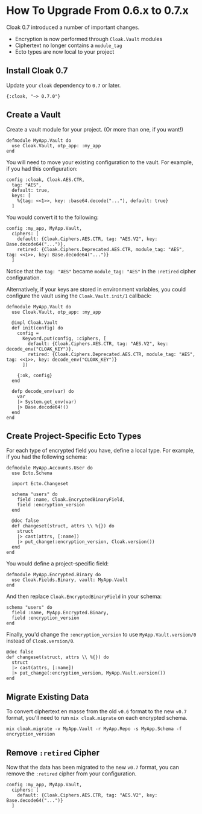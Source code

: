 # How To Upgrade From 0.6.x to 0.7.x

Cloak 0.7 introduced a number of important changes.

- Encryption is now performed through `Cloak.Vault` modules
- Ciphertext no longer contains a `module_tag`
- Ecto types are now local to your project

## Install Cloak 0.7

Update your `cloak` dependency to `0.7` or later.

    {:cloak, "~> 0.7.0"}

## Create a Vault

Create a vault module for your project. (Or more than one, if you want!)

    defmodule MyApp.Vault do
      use Cloak.Vault, otp_app: :my_app
    end

You will need to move your existing configuration to the vault. For example,
if you had this configuration:

    config :cloak, Cloak.AES.CTR,
      tag: "AES",
      default: true,
      keys: [
        %{tag: <<1>>, key: :base64.decode("..."), default: true}
      ]

You would convert it to the following:

    config :my_app, MyApp.Vault,
      ciphers: [
        default: {Cloak.Ciphers.AES.CTR, tag: "AES.V2", key: Base.decode64("...")},
        retired: {Cloak.Ciphers.Deprecated.AES.CTR, module_tag: "AES", tag: <<1>>, key: Base.decode64("...")}
      ]

Notice that the `tag: "AES"` became `module_tag: "AES"` in the `:retired`
cipher configuration.

Alternatively, if your keys are stored in environment variables, you could
configure the vault using the `Cloak.Vault.init/1` callback:

    defmodule MyApp.Vault do
      use Cloak.Vault, otp_app: :my_app

      @impl Cloak.Vault
      def init(config) do
        config =
          Keyword.put(config, :ciphers, [
            default: {Cloak.Ciphers.AES.CTR, tag: "AES.V2", key: decode_env("CLOAK_KEY")},
            retired: {Cloak.Ciphers.Deprecated.AES.CTR, module_tag: "AES", tag: <<1>>, key: decode_env("CLOAK_KEY")}
          ])

        {:ok, config}
      end

      defp decode_env(var) do
        var
        |> System.get_env(var)
        |> Base.decode64!()
      end
    end

## Create Project-Specific Ecto Types

For each type of encrypted field you have, define a local type. For example,
if you had the following schema:

    defmodule MyApp.Accounts.User do
      use Ecto.Schema

      import Ecto.Changeset

      schema "users" do
        field :name, Cloak.EncryptedBinaryField,
        field :encryption_version
      end

      @doc false
      def changeset(struct, attrs \\ %{}) do
        struct
        |> cast(attrs, [:name])
        |> put_change(:encryption_version, Cloak.version())
      end
    end

You would define a project-specific field:

    defmodule MyApp.Encrypted.Binary do
      use Cloak.Fields.Binary, vault: MyApp.Vault
    end

And then replace `Cloak.EncryptedBinaryField` in your schema:

    schema "users" do
      field :name, MyApp.Encrypted.Binary,
      field :encryption_version
    end 

Finally, you'd change the `:encryption_version` to use `MyApp.Vault.version/0`
instead of `Cloak.version/0`.

    @doc false
    def changeset(struct, attrs \\ %{}) do
      struct
      |> cast(attrs, [:name])
      |> put_change(:encryption_version, MyApp.Vault.version())
    end 

## Migrate Existing Data

To convert ciphertext en masse from the old `v0.6` format to the new `v0.7`
format, you'll need to run `mix cloak.migrate` on each encrypted schema.

    mix cloak.migrate -v MyApp.Vault -r MyApp.Repo -s MyApp.Schema -f encryption_version

## Remove `:retired` Cipher

Now that the data has been migrated to the new `v0.7` format, you can remove the
`:retired` cipher from your configuration.

    config :my_app, MyApp.Vault,
      ciphers: [
        default: {Cloak.Ciphers.AES.CTR, tag: "AES.V2", key: Base.decode64("...")}
      ]
 